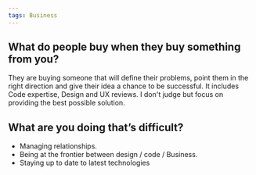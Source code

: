 ```yaml
---
tags: Business
---
```


## What do people buy when they buy something from you? ##

They are buying someone that will define their problems, point them in
the right direction and give their idea a chance to be successful.
It includes Code expertise, Design and UX reviews. I don't judge but
focus on providing the best possible solution.

## What are you doing that’s difficult? ##

- Managing relationships.
- Being at the frontier between design / code / Business.
- Staying up to date to latest technologies

